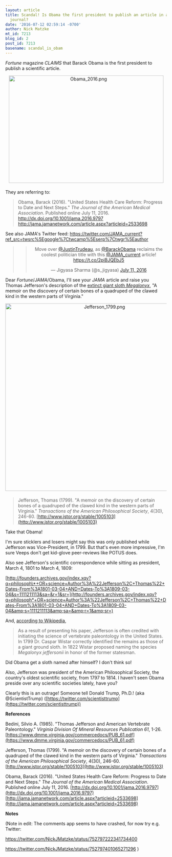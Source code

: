 ```yaml
---
layout: article
title: Scandal! Is Obama the first president to publish an article in a scientific
  journal?
date: '2016-07-12 02:59:14 -0700'
author: Nick Matzke
mt_id: 7213
blog_id: 2
post_id: 7213
basename: scandal_is_obam
---
```

<i>Fortune</i> magazine <i>CLAIMS</i> that Barack Obama is the first president to publish a scientific article. 

<img alt="Obama_2016.png" src="http://pandasthumb.org/archives/2016/07/12/Obama_2016.png" width="483" height="335" class="mt-image-center" style="text-align: center; display: block; margin: 0 auto 20px;" />

They are referring to:

<blockquote>Obama, Barack (2016). "United States Health Care Reform: Progress to Date and Next Steps." <i>The Journal of the American Medical Association</i>. Published online July 11, 2016. <a href="http://dx.doi.org/10.1001/jama.2016.9797">http://dx.doi.org/10.1001/jama.2016.9797</a> <a href="http://jama.jamanetwork.com/article.aspx?articleid=2533698">http://jama.jamanetwork.com/article.aspx?articleid=2533698</a></blockquote> 

See also JAMA's Twitter feed: <a href="https://twitter.com/JAMA_current?ref_src=twsrc%5Egoogle%7Ctwcamp%5Eserp%7Ctwgr%5Eauthor">https://twitter.com/JAMA_current?ref_src=twsrc%5Egoogle%7Ctwcamp%5Eserp%7Ctwgr%5Eauthor</a>

<blockquote><center><blockquote class="twitter-tweet" data-lang="en"><p lang="en" dir="ltr">Move over <a href="https://twitter.com/JustinTrudeau">@JustinTrudeau</a>, as <a href="https://twitter.com/BarackObama">@BarackObama</a> reclaims the coolest politician title with this <a href="https://twitter.com/JAMA_current">@JAMA_current</a> article! <a href="https://t.co/2piBJQEbJ5">https://t.co/2piBJQEbJ5</a></p>&mdash; Jigyasa Sharma (@s_jigyasa) <a href="https://twitter.com/s_jigyasa/status/752642163230539776">July 11, 2016</a></blockquote>
<script async src="//platform.twitter.com/widgets.js" charset="utf-8"></script></center></blockquote>


Dear _Fortune_/_JAMA_/Obama, I'll see your _JAMA_ article and raise you Thomas Jefferson's description of the [extinct giant sloth _Megalonyx_](https://en.wikipedia.org/wiki/Megalonyx), "A memoir on the discovery of certain bones of a quadruped of the clawed kind in the western parts of Virginia."

<img src="http://pandasthumb.org/archives/2016/07/12/Jefferson_1799.png" alt="Jefferson_1799.png" width="604" height="585" style="text-align: center; display: block; margin: 0 auto 20px;" class="mt-image-center" />

> Jefferson, Thomas (1799). "A memoir on the discovery of certain bones of a quadruped of the clawed kind in the western parts of Virginia." _Transactions of the American Philosophical Society_, 4(30), 246-60. [http://www.jstor.org/stable/1005103](http://www.jstor.org/stable/1005103) 

Take that Obama! 

I'm sure sticklers and losers might say this was only published while Jefferson was Vice-President, in 1799. But that's even more impressive, I'm sure Veeps don't get kid-glove peer-reviews like POTUS does.

Also see Jefferson's scientific correspondence while sitting as president, March 4, 1801 to March 4, 1809: 

[http://founders.archives.gov/index.xqy?q=philosoph\*+OR+science+Author%3A%22Jefferson%2C+Thomas%22+Dates-From%3A1801-03-04+AND+Dates-To%3A1809-03-04&s=1111211113&sa=&r=1&sr=](http://founders.archives.gov/index.xqy?q=philosoph*+OR+science+Author%3A%22Jefferson%2C+Thomas%22+Dates-From%3A1801-03-04+AND+Dates-To%3A1809-03-04&amp;s=1111211113&amp;sa=&amp;r=1&amp;sr=) 

And, [according to Wikipedia](https://en.wikipedia.org/wiki/Megalonyx), 

> As a result of presenting his paper, Jefferson is often credited with initiating the science of vertebrate paleontology in the United States. In 1799 Dr. Caspar Wistar correctly identified the remains as those of a giant ground sloth. In 1822 Wistar proposed naming the species _Megalonyx jeffersonii_ in honor of the former statesman.

Did Obama get a sloth named after himself? I don't think so!

Also, Jefferson was president of the American Philosophical Society, the country's oldest scientific society, from 1797 to 1814. I haven't seen Obama preside over any scientific societies lately, have you?

Clearly this is an outrage! Someone tell Donald Trump, Ph.D.! (aka @ScientistTrump) ([https://twitter.com/scientisttrump](https://twitter.com/scientisttrump))

**References**

Bedini, Silvio A. (1985). "Thomas Jefferson and American Vertebrate Paleontology." _Virginia Division Of Mineral Resources Publication 61_, 1-26. [https://www.dmme.virginia.gov/commercedocs/PUB_61.pdf](https://www.dmme.virginia.gov/commercedocs/PUB_61.pdf)

Jefferson, Thomas (1799). "A memoir on the discovery of certain bones of a quadruped of the clawed kind in the western parts of Virginia." _Transactions of the American Philosophical Society_, 4(30), 246-60. [http://www.jstor.org/stable/1005103](http://www.jstor.org/stable/1005103)

Obama, Barack (2016). "United States Health Care Reform: Progress to Date and Next Steps." _The Journal of the American Medical Association_. Published online July 11, 2016. [http://dx.doi.org/10.1001/jama.2016.9797](http://dx.doi.org/10.1001/jama.2016.9797) [http://jama.jamanetwork.com/article.aspx?articleid=2533698](http://jama.jamanetwork.com/article.aspx?articleid=2533698)

**Notes**

(Note in edit: The comments app seems to have crashed, for now try e.g. Twitter: 

https://twitter.com/NickJMatzke/status/752797222341734400

https://twitter.com/NickJMatzke/status/752797401065271296 )

